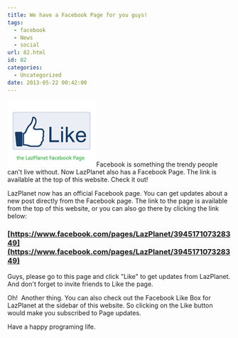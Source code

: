 ```yaml
---
title: We have a Facebook Page for you guys!
tags:
  - facebook
  - News
  - social
url: 82.html
id: 82
categories:
  - Uncategorized
date: 2013-05-22 00:42:00
---
```


![](we-have-facebook-page-for-you-guys/lazplanet-like.gif)Facebook is something the trendy people can't live without. Now LazPlanet also has a Facebook Page. The link is available at the top of this website. Check it out!  
  
  
  
LazPlanet now has an official Facebook page. You can get updates about a new post directly from the Facebook page. The link to the page is available from the top of this website, or you can also go there by clicking the link below:  

### [https://www.facebook.com/pages/LazPlanet/394517107328349](https://www.facebook.com/pages/LazPlanet/394517107328349)

  
Guys, please go to this page and click "Like" to get updates from LazPlanet. And don't forget to invite friends to Like the page.  
  
Oh!  Another thing. You can also check out the Facebook Like Box for LazPlanet at the sidebar of this website. So clicking on the Like button would make you subscribed to Page updates.  
  
Have a happy programing life.